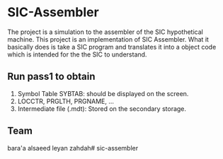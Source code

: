 
# SIC-Assembler
The project is a simulation to the assembler of the SIC hypothetical machine. This project is an implementation of SIC Assembler. What it basically does is take a SIC program and translates it into a object code which is intended for the the SIC to understand.


## Run pass1  to obtain 
1. Symbol Table SYBTAB: should be displayed on the screen.
2. LOCCTR, PRGLTH, PRGNAME, ...
3. Intermediate file (.mdt): Stored on the secondary storage.



## Team  
bara'a alsaeed 
leyan zahdah# sic-assembler




